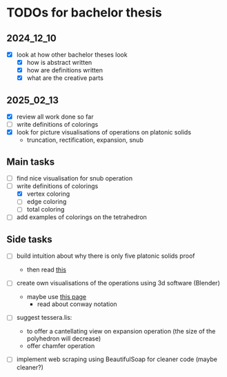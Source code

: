 # TODOs for bachelor thesis

## 2024_12_10

- [x] look at how other bachelor theses look
  - [x] how is abstract written
  - [x] how are definitions written
  - [x] what are the creative parts

## 2025_02_13

- [x] review all work done so far
- [ ] write definitions of colorings
- [x] look for picture visualisations of operations on platonic solids 
  - truncation, rectification, expansion, snub

## Main tasks

- [ ] find nice visualisation for snub operation
- [ ] write definitions of colorings
  - [x] vertex coloring
  - [ ] edge coloring
  - [ ] total coloring
- [ ] add examples of colorings on the tetrahedron

## Side tasks

- [ ] build intuition about why there is only five platonic solids proof
  - then read [this](https://www.jstor.org/stable/27961672?seq=1)

- [ ] create own visualisations of the operations using 3d software (Blender)
  - maybe use [this page](https://drajmarsh.bitbucket.io/poly3d.html)
    - read about conway notation

- [ ] suggest tessera.lis:
  - to offer a cantellating view on expansion operation (the size of the polyhedron will decrease)
  - offer chamfer operation

- [ ] implement web scraping using BeautifulSoap for cleaner code (maybe cleaner?)
